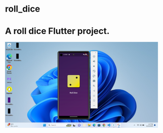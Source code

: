 # roll_dice

# A roll dice  Flutter project.
![Roll Dice App Screen](assets/images/screenshot.png)


